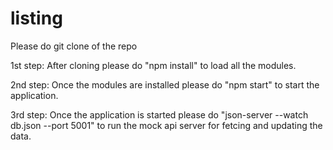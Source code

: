 # listing
Please do git clone of the repo

1st step:
After cloning please do "npm install" to load all the modules.

2nd step:
Once the modules are installed please do "npm start" to start the application.

3rd step:
Once the application is started please do "json-server --watch db.json --port 5001" to run the mock api server for fetcing and updating the data.
